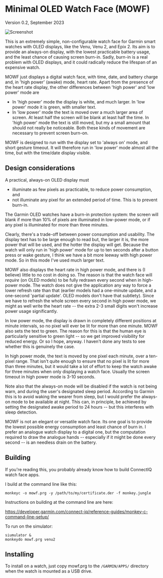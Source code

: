 # Minimal OLED Watch Face (MOWF)

Version 0.2, September 2023

![Screenshot](screenshot.png)

This is an extremely simple, non-configurable watch face for 
Garmin smart watches with OLED displays, like the Venu, Venu 2, and
Epix 2. Its aim is to provide an always-on display, with the lowest
practicable battery usage, and the least chance of causing screen
burn-in. Sadly, burn-in is a real problem with OLED displays, and it 
could radically reduce the lifespan of an expensive watch.

MOWF just displays a digital watch face, with time, date, and 
battery charge and, in 'high power' (awake) mode, heart rate.
Apart from the presence of the heart rate display, the other
differences between 'high power' and 'low power' mode are

- In 'high power' mode the display is white, and much larger.
  In 'low power' mode it is green, with smaller text.
- In 'low power' mode the text is moved over a much larger area of
  screen. At least half the screen will be blank at least half the time.
  In 'high power' mode the text is still moved, but my a small amount
  that should not really be noticeable. Both these kinds of movement
  are necessary to prevent screen burn-on.

MOWF is designed to run with the display set to 'always on' mode,
and short gesture timeout. It will therefore run in 'low power' mode almost
all the time, but with the time/date display visible.

## Design considerations

A practical, always-on OLED display must

- illuminate as few pixels as practicable, to reduce power consumption, and
- not illuminate any pixel for an extended period of time. This is to
  prevent burn-in.

The Garmin OLED watches have a burn-in protection system: the screen will
blank if more than 10% of pixels are illuminated in low-power mode,
or if any pixel is illuminated for more than three minutes.

Clearly, there's a trade-off between power consumption and usability. 
The display text has to be large enough to read but, the larger it is,
the more power that will be used, and the hotter the display will get.
Because the watch will only run in 'high power' mode for up to ten seconds
after a button press or wake gesture, I think we have a bit more leeway
with high power mode. So in this mode I've used much larger text.

MOWF also displays the heart rate in high power mode, and there is (I believe)
little to no cost in doing so. 
The reason is that the watch face will _require_ (on OLED models) to be
fully redrawn every second when in high-power mode. The watch does
not give the application any way to force a lower refresh rate than
that (earlier models had a one-minute update, and a one-second 'partial
update'. OLED models don't have that subtlety). Since we have to
refresh the whole screen every second in high power mode, 
we might as well write the
heart rate -- the extra 2-3 small digits won't increase power usage
significantly.

In low power mode, the display is drawn in completely 
different positions at
minute intervals, so no pixel will ever be lit for more than one minute.
MOWF also sets the text to green. The reason for this is that the
human eye is particularly sensitive to green light -- so we get
improved visibility for reduced energy. Or so I hope, anyway. I haven't
done any tests to see whether this is genuinely the case.

In high power mode, the text is moved by one pixel each minute, over a
ten-pixel range. That isn't quite enough to ensure that no pixel is lit for
more than three minutes, but it would take a lot of effort to keep the
watch awake for three minutes when only displaying a watch face. Usually
the screen timeout in high power mode is 3-10 seconds.

Note also that the always-on mode will be disabled if the watch is
not being warn, and during the user's designated sleep period. According to
Garmin this is to avoid waking the wearer from sleep, but I would
prefer the always-on mode to be available at night. This can, in principle,
be achieved by setting the designated awake period to 24 hours -- but
this interferes with sleep detection.

MOWF is not an elegant or versatile watch face. Its one goal is to
provide the lowest possible energy consumption and least chance of
burn in. I prefer an analogue watch display to a digital one, but
the computation required to draw the analogue hands -- especially if
it might be done every second -- is an needless drain on the battery.

## Building

If you're reading this, you probably already know how to build 
ConnectIQ watch face apps. 

I build at the command line like this:

```
monkeyc -o mowf.prg -y /path/to/my/certificate.der -f monkey.jungle  
```

Instructions on building at the command line are here:

https://developer.garmin.com/connect-iq/reference-guides/monkey-c-command-line-setup/


To run on the simulator:

```
siumulator &
monkeydo mowf.prg venu2 
```

## Installing

To install on a watch, just copy mowf.prg to the `/GARMIN/APPS/` directory
when the watch is mounted as a USB drive.

 
